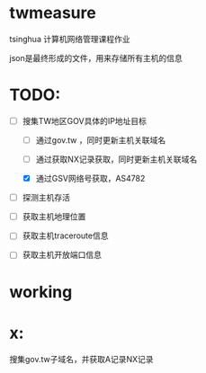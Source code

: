 # twmeasure
tsinghua 计算机网络管理课程作业

json是最终形成的文件，用来存储所有主机的信息

# TODO:
- [ ] 搜集TW地区GOV具体的IP地址目标

    - [ ] 通过gov.tw ，同时更新主机关联域名

    - [ ] 通过获取NX记录获取，同时更新主机关联域名

    - [x] 通过GSV网络号获取，AS4782 

- [ ] 探测主机存活 

- [ ] 获取主机地理位置 

- [ ] 获取主机traceroute信息 

- [ ] 获取主机开放端口信息 

# working
# x:

搜集gov.tw子域名，并获取A记录NX记录
